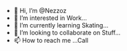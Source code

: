 - 👋 Hi, I’m @Nezzoz
- 👀 I’m interested in Work...
- 🌱 I’m currently learning Skating...
- 💞️ I’m looking to collaborate on Stuff...
- 📫 How to reach me ...Call

<!---
Nezzoz/Nezzoz is a ✨ special ✨ repository because its `README.md` (this file) appears on your GitHub profile.
You can click the Preview link to take a look at your changes.
--->
